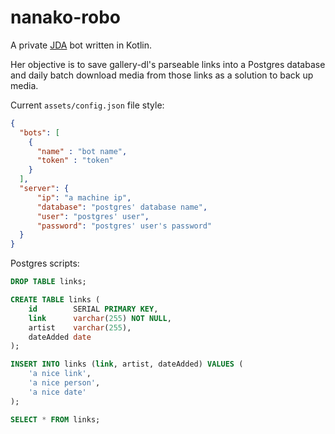 # nanako-robo

A private [JDA](https://github.com/discord-jda/JDA) bot written in Kotlin.

Her objective is to save gallery-dl's parseable links into a Postgres database and daily batch download media from those links as a solution to back up media.

Current `assets/config.json` file style:

```json
{
  "bots": [
    {
      "name" : "bot name",
      "token" : "token"
    }
  ],
  "server": {
      "ip": "a machine ip",
      "database": "postgres' database name",
      "user": "postgres' user",
      "password": "postgres' user's password"
  }
}
```

Postgres scripts:

```sql
DROP TABLE links;

CREATE TABLE links (
    id        SERIAL PRIMARY KEY,
    link      varchar(255) NOT NULL,
    artist    varchar(255),
    dateAdded date
);

INSERT INTO links (link, artist, dateAdded) VALUES (
    'a nice link',
    'a nice person',
    'a nice date'
);

SELECT * FROM links;
```
